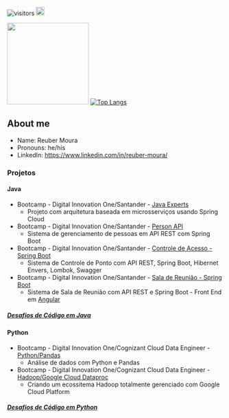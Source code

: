 ![visitors](https://visitor-badge.glitch.me/badge?page_id=page.id) <a href="https://www.linkedin.com/in/reuber-moura/" target="_blank"> <img height="20" src="https://img.shields.io/badge/LinkedIn-0077B5?style=for-the-badge&logo=linkedin&logoColor=white" /> </a>

<img height="190em" src="https://github-readme-stats.vercel.app/api?username=OptionSistemas&show_icons=true&hide_border=true&&count_private=true&include_all_commits=true" />  [![Top Langs](https://github-readme-stats.vercel.app/api/top-langs/?username=OptionSistemas&langs_count=8&layout=compact)](https://github.com/OptionSistemas/github-readme-stats)


## About me
* Name: Reuber Moura
* Pronouns: he/his
* LinkedIn: https://www.linkedin.com/in/reuber-moura/

### Projetos
#### Java
* Bootcamp - Digital Innovation One/Santander - [Java Experts](https://github.com/OptionSistemas/javadio-experts)
  * Projeto com arquitetura baseada em microsserviços usando Spring Cloud
* Bootcamp - Digital Innovation One/Santander - [Person API](https://github.com/OptionSistemas/PersonAPI)
  * Sistema de gerenciamento de pessoas em API REST com Spring Boot
* Bootcamp - Digital Innovation One/Santander - [Controle de Acesso - Spring Boot](https://github.com/OptionSistemas/controle_acesso_springboot_dio)
  * Sistema de Controle de Ponto com API REST, Spring Boot, Hibernet Envers, Lombok, Swagger
* Bootcamp - Digital Innovation One/Santander - [Sala de Reunião - Spring Boot](https://github.com/OptionSistemas/saladereuniao_springboot_dio)
  * Sistema de Sala de Reunião com API REST e Spring Boot - Front End em [Angular](https://github.com/OptionSistemas/client-room-java-spring)
  
 ##### [Desafios de Código em Java](https://github.com/OptionSistemas/dio_desafiosjava)

#### Python
* Bootcamp - Digital Innovation One/Cognizant Cloud Data Engineer - [Python/Pandas](https://github.com/OptionSistemas/dio_pandas_proj01)
  * Análise de dados com Python e Pandas
* Bootcamp - Digital Innovation One/Cognizant Cloud Data Engineer - [Hadoop/Google Cloud Dataproc](https://github.com/OptionSistemas/dio-dataproc)
  * Criando um ecossitema Hadoop totalmente gerenciado com Google Cloud Platform
  
 ##### [Desafios de Código em Python](https://github.com/OptionSistemas/DioDesafiosPython)



